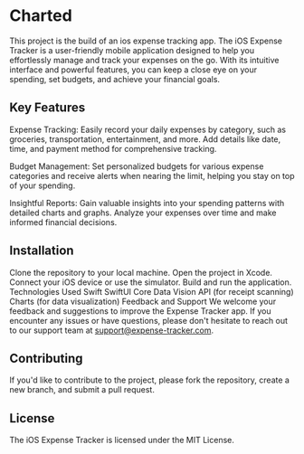 # Charted
This project is the build of an ios expense tracking app.
The iOS Expense Tracker is a user-friendly mobile application designed to help you effortlessly manage and track your expenses on the go. With its intuitive interface and powerful features, you can keep a close eye on your spending, set budgets, and achieve your financial goals.

## Key Features
Expense Tracking: Easily record your daily expenses by category, such as groceries, transportation, entertainment, and more. Add details like date, time, and payment method for comprehensive tracking.

Budget Management: Set personalized budgets for various expense categories and receive alerts when nearing the limit, helping you stay on top of your spending.

Insightful Reports: Gain valuable insights into your spending patterns with detailed charts and graphs. Analyze your expenses over time and make informed financial decisions.

## Installation
Clone the repository to your local machine.
Open the project in Xcode.
Connect your iOS device or use the simulator.
Build and run the application.
Technologies Used
Swift
SwiftUI
Core Data
Vision API (for receipt scanning)
Charts (for data visualization)
Feedback and Support
We welcome your feedback and suggestions to improve the Expense Tracker app. If you encounter any issues or have questions, please don't hesitate to reach out to our support team at support@expense-tracker.com.

## Contributing
If you'd like to contribute to the project, please fork the repository, create a new branch, and submit a pull request.

## License
The iOS Expense Tracker is licensed under the MIT License.
